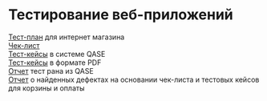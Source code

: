 # Тестирование веб-приложений   
[Тест-план](https://docs.google.com/spreadsheets/d/1a6TGyr4ypCPRA5dyKAVLsz024sdcSM6LASPmUw20nPU/edit#gid=0) для интернет магазина   
[Чек-лист](https://docs.google.com/spreadsheets/d/1u9oZfhiInQGXae5cPPYuz0hb4StrgEWs6KI-YMCo29c/edit#gid=0)   
[Тест-кейсы](https://app.qase.io/project/G7?author=205&previewMode=side&suite=198) в системе QASE   
[Тест-кейсы](https://github.com/Sarnaul/web/blob/main/Test%20Cases%20for%20web%20application.pdf) в формате PDF   
[Отчет](https://github.com/Sarnaul/web/blob/main/Test%20Run.pdf) тест рана из QASE   
[Отчет](https://github.com/Sarnaul/web/blob/main/Bug%20Reports.xlsx) о найденных дефектах на основании чек-листа и тестовых кейсов для корзины и оплаты   